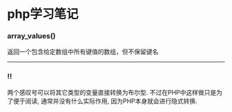 php学习笔记
=========

### array_values()

返回一个包含给定数组中所有键值的数组，但不保留键名

---

### !!

两个感叹号可以将其它类型的变量直接转换为布尔型. 不过在PHP中这样做只是为了便于阅读, 通常并没有什么实际作用, 因为PHP本身就会进行隐式转换.
